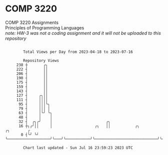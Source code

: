 # COMP 3220
COMP 3220 Assignments  
Principles of Programming Languages  
*note: HW-3 was not a coding assignment and it will not be uploaded to this repository*  

```

        Total Views per Day from 2023-04-18 to 2023-07-16

        Repository Views
     238 ┼       ╭╮
     222 ┤       ││
     206 ┤       ││
     190 ┤       ││
     175 ┤       ││
     159 ┤       ││
     143 ┤       ││
     127 ┤     ╭╮││
     111 ┤     ││││
      95 ┤     │││╰╮
      79 ┤     │││ │
      63 ┤     │╰╯ ╰╮
      48 ┤     │    │
      32 ┤  ╭╮╭╯    │                        ╭╮
      16 ┼╮╭╯││     │                   ╭╮   ││           ╭╮                            ╭╮        ╭
       0 ┤╰╯ ╰╯     ╰───────────────────╯╰───╯╰───────────╯╰────────────────────────────╯╰────────╯

        Chart last updated - Sun Jul 16 23:59:23 2023 UTC
        
```

